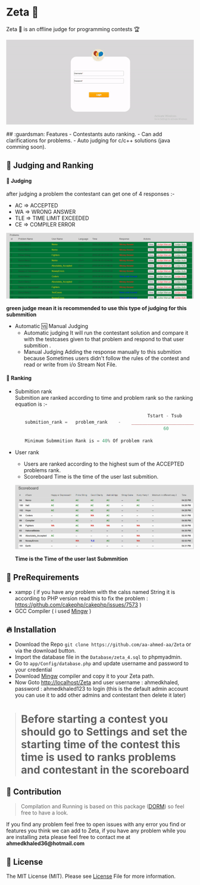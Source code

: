 # Zeta :dragon:
Zeta :dragon: is an offline judge for programming contests :trophy:
<br>
<p align="center">
    <img src="https://github.com/aa-ahmed-aa/Zeta/blob/master/screenshots/main.gif" alt="Landing Page" />
</p>
## :guardsman: Features
- Contestants auto ranking.
- Can add clarifications for problems.
- Auto judging for c/c++ solutions (java comming soon).

## :triangular_flag_on_post: Judging and Ranking
#### :pushpin: Judging
after judging a problem the contestant can get one of 4 responses :- <br>
- AC => ACCEPTED
- WA => WRONG ANSWER
- TLE => TIME LIMIT EXCEEDED
- CE => COMPILER ERROR

![Alt text](https://github.com/aa-ahmed-aa/Zeta/blob/master/screenshots/judge.PNG "Judge")

**green judge mean it is recommended to use this type of judging for this submmition**


- Automatic :vs: Manual Judging
    - Automatic judging
        It will run the contestant solution and compare it with the testcases given to that problem and respond to that user submition .<br>
    - Manual Judging
        Adding the response manually to this submition because Sometimes users didn't follow the rules of the contest and read or write from i/o Stream Not File.<br>

#### :oncoming_taxi: Ranking
- Submition rank <br>
    Submition are ranked according to time and problem rank so the ranking equation is :- <br>
```php
                                                     Tstart - Tsub
       submition_rank =   problem_rank    -    _________________________    -    (    wrongAnswerCount   *   5    )
                                                           60

       Minimum Submmition Rank is = 40% Of problem rank

```

- User rank <br>
    - Users are ranked according to the highest sum of the ACCEPTED problems rank.
    - Scoreboard Time is the time of the user last submition.

    ![Alt text](https://github.com/aa-ahmed-aa/Zeta/blob/master/screenshots/scoreboard.PNG "Judge")

    **Time is the Time of the user last Submmition**


## :rocket: PreRequirements
- xampp ( if you have any problem with the calss named String it is according to PHP version read this to fix the problem : https://github.com/cakephp/cakephp/issues/7573 )
- GCC Compiler ( i used <a href="https://nuwen.net/mingw.html" >Mingw</a> )

## :fire: Installation
- Download the Repo `git clone https://github.com/aa-ahmed-aa/Zeta` or via the download button.
- Import the database file in the `Database/zeta_4.sql` to phpmyadmin.
- Go to `app/Config/database.php` and update username and password to your credential
- Download <a href="https://nuwen.net/mingw.html" >Mingw</a> compiler and copy it to your Zeta path.
- Now Goto <a href="http://localhost/Zeta">http://localhost/Zeta</a> and user username : ahmedkhaled, password : ahmedkhaled123 to login (this is the default admin account you can use it to add other admins and contestant then delete it later)

> # Before starting a contest you should go to Settings and set the starting time of the contest this time is used to ranks problems and contestant in the scoreboard

## :construction: Contribution
> Compilation and Running is based on this package (<a href="https://github.com/aa-ahmed-aa/Dorm">DORM</a>) so feel free to have a look.<br>

If you find any problem feel free to open issues with any error you find or features you think we can add to Zeta, if you have any problem while you are installing zeta please feel free to contact me at __ahmedkhaled36@hotmail.com__


## :police_car: License
The MIT License (MIT). Please see [License](https://github.com/aa-ahmed-aa/Dorm/blob/master/LICENSE) File for more information.


